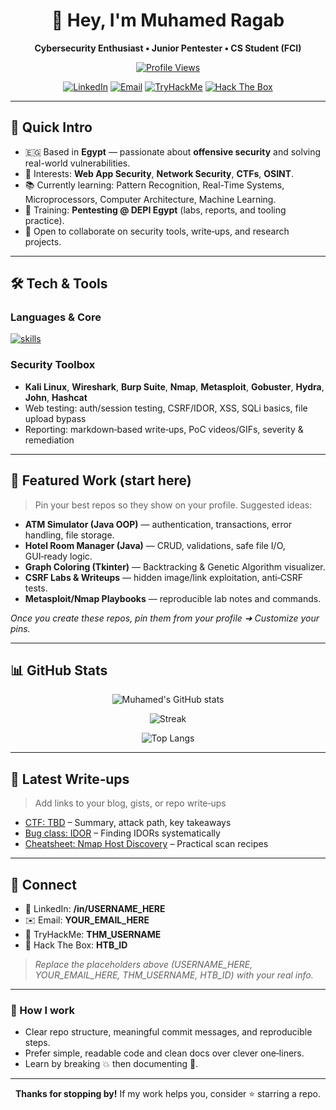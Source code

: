 <!--
README.md for GitHub profile: github.com/MuhamedRagabbb
Copy this content into a repo named exactly `MuhamedRagabbb` to make it your profile README.
-->

<div align="center">

# 👋 Hey, I'm **Muhamed Ragab**

**Cybersecurity Enthusiast • Junior Pentester • CS Student (FCI)**

[![Profile Views](https://komarev.com/ghpvc/?username=MuhamedRagabbb\&style=for-the-badge)](https://github.com/MuhamedRagabbb)

[![LinkedIn](https://img.shields.io/badge/LinkedIn-0A66C2?logo=linkedin\&logoColor=white\&style=for-the-badge)](https://www.linkedin.com/in/USERNAME_HERE/)
[![Email](https://img.shields.io/badge/Email-Contact-EA4335?logo=gmail\&logoColor=white\&style=for-the-badge)](mailto:YOUR_EMAIL_HERE)
[![TryHackMe](https://img.shields.io/badge/TryHackMe-Profile-212C42?logo=tryhackme\&logoColor=white\&style=for-the-badge)](https://tryhackme.com/p/THM_USERNAME)
[![Hack The Box](https://img.shields.io/badge/Hack%20The%20Box-Profile-111927?logo=hackthebox\&logoColor=7FFF00\&style=for-the-badge)](https://app.hackthebox.com/profile/HTB_ID)

</div>

---

## 🧭 Quick Intro

* 🇪🇬 Based in **Egypt** — passionate about **offensive security** and solving real-world vulnerabilities.
* 🎯 Interests: **Web App Security**, **Network Security**, **CTFs**, **OSINT**.
* 📚 Currently learning: Pattern Recognition, Real-Time Systems, Microprocessors, Computer Architecture, Machine Learning.
* 🧪 Training: **Pentesting @ DEPI Egypt** (labs, reports, and tooling practice).
* 🤝 Open to collaborate on security tools, write‑ups, and research projects.

---

## 🛠️ Tech & Tools

### Languages & Core

<p>
  <a href="https://skillicons.dev">
    <img src="https://skillicons.dev/icons?i=python,cpp,java,js,html,css,bash,git,github,linux,vscode&perline=11" alt="skills" />
  </a>
</p>

### Security Toolbox

* **Kali Linux**, **Wireshark**, **Burp Suite**, **Nmap**, **Metasploit**, **Gobuster**, **Hydra**, **John**, **Hashcat**
* Web testing: auth/session testing, CSRF/IDOR, XSS, SQLi basics, file upload bypass
* Reporting: markdown‑based write‑ups, PoC videos/GIFs, severity & remediation

---

## 📌 Featured Work (start here)

> Pin your best repos so they show on your profile. Suggested ideas:

* **ATM Simulator (Java OOP)** — authentication, transactions, error handling, file storage.
* **Hotel Room Manager (Java)** — CRUD, validations, safe file I/O, GUI‑ready logic.
* **Graph Coloring (Tkinter)** — Backtracking & Genetic Algorithm visualizer.
* **CSRF Labs & Writeups** — hidden image/link exploitation, anti‑CSRF tests.
* **Metasploit/Nmap Playbooks** — reproducible lab notes and commands.

*Once you create these repos, pin them from your profile ➜ Customize your pins.*

---

## 📊 GitHub Stats

<div align="center">

![Muhamed's GitHub stats](https://github-readme-stats.vercel.app/api?username=MuhamedRagabbb\&show_icons=true\&hide_title=true\&include_all_commits=true\&rank_icon=github\&theme=transparent)

![Streak](https://streak-stats.demolab.com?user=MuhamedRagabbb\&theme=transparent\&hide_border=false)

![Top Langs](https://github-readme-stats.vercel.app/api/top-langs/?username=MuhamedRagabbb\&layout=compact\&langs_count=8\&hide=css,html\&theme=transparent)

</div>

---

## 📝 Latest Write‑ups

> Add links to your blog, gists, or repo write‑ups

* [CTF: TBD](/) – Summary, attack path, key takeaways
* [Bug class: IDOR](/) – Finding IDORs systematically
* [Cheatsheet: Nmap Host Discovery](/) – Practical scan recipes

---

## 🤝 Connect

* 💼 LinkedIn: **/in/USERNAME\_HERE**
* ✉️ Email: **YOUR\_EMAIL\_HERE**
* 🧪 TryHackMe: **THM\_USERNAME**
* 🔰 Hack The Box: **HTB\_ID**

> *Replace the placeholders above (USERNAME\_HERE, YOUR\_EMAIL\_HERE, THM\_USERNAME, HTB\_ID) with your real info.*

---

### 🌱 How I work

* Clear repo structure, meaningful commit messages, and reproducible steps.
* Prefer simple, readable code and clean docs over clever one‑liners.
* Learn by breaking 💥 then documenting 📝.

---

<div align="center">

**Thanks for stopping by!** If my work helps you, consider ⭐️ starring a repo.

</div>

